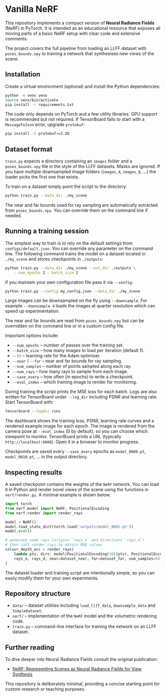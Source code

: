 # Vanilla NeRF

This repository implements a compact version of **Neural Radiance Fields** (NeRF) in PyTorch.  It is intended as an educational resource that exposes all moving parts of a basic NeRF setup with clear code and extensive comments.

The project covers the full pipeline from loading an LLFF dataset with `poses_bounds.npy` to training a network that synthesises new views of the scene.

## Installation

Create a virtual environment (optional) and install the Python dependencies:

```bash
python -m venv venv
source venv/bin/activate
pip install -r requirements.txt
```

The code only depends on PyTorch and a few utility libraries.  GPU support is recommended but not required. If TensorBoard fails to start with a `MessageToJson` error, upgrade `protobuf`:

```bash
pip install -U protobuf>=3.20
```

## Dataset format

`train.py` expects a directory containing an `images` folder and a
`poses_bounds.npy` file in the style of the LLFF datasets. Masks are ignored.
If you have multiple downsampled image folders (`images_4`, `images_8`, ...)
the loader picks the first one that exists.

To train on a dataset simply point the script to the directory:

```bash
python train.py --data_dir ./my_scene
```

The near and far bounds used for ray sampling are automatically extracted from
`poses_bounds.npy`. You can override them on the command line if needed.

## Running a training session

The simplest way to train is to rely on the default settings from
`configs/default.json`. You can override any parameter on the command line.
The following command trains the model on a dataset located in `./my_scene`
and stores checkpoints in `./outputs`:

```bash
python train.py --data_dir ./my_scene --out_dir ./outputs \
    --num_epochs 2 --batch_size 2
```

If you maintain your own configuration file pass it via `--config`:

```bash
python train.py --config my_config.json --data_dir ./my_scene
```

Large images can be downsampled on the fly using `--downsample`. For example
`--downsample 4` loads the images at quarter resolution which can speed up
experimentation.

The near and far bounds are read from `poses_bounds.npy` but can be overridden on
the command line or in a custom config file.

Important options include:

- `--num_epochs` – number of passes over the training set.
- `--batch_size` – how many images to load per iteration (default 1).
- `--lr` – learning rate for the Adam optimiser.
- `--near` / `--far` – near and far bounds for ray sampling.
- `--num_samples` – number of points sampled along each ray.
- `--num_rays` – how many rays to sample from each image.
- `--save_every` – how often (in epochs) to write a checkpoint.
- `--eval_index` – which training image to render for monitoring.

During training the script prints the MSE loss for each batch.  Logs are also written for TensorBoard under `--log_dir` including PSNR and learning rate.  Start TensorBoard with:

```bash
tensorboard --logdir runs
```

The dashboard shows the training loss, PSNR, learning rate curves and a rendered
example image for each epoch. The image is rendered from the camera pose at
`--eval_index` (0 by default), so you can choose which viewpoint to monitor.
TensorBoard prints a URL (typically `http://localhost:6006`). Open it in a browser to monitor progress.

Checkpoints are saved every `--save_every` epochs as `model_0000.pt`, `model_0010.pt`, ... in the output directory.

## Inspecting results

A saved checkpoint contains the weights of the `NeRF` network.  You can load it in Python and render novel views of the scene using the functions in `nerf/render.py`.  A minimal example is shown below:

```python
import torch
from nerf.model import NeRF, PositionalEncoding
from nerf.render import render_rays

model = NeRF()
model.load_state_dict(torch.load('outputs/model_0001.pt'))
model.eval()

# generate some rays (origins `rays_o` and directions `rays_d`)
# then call render_rays to obtain RGB values
colour_depth_acc = render_rays(
    lambda pts, dirs: model(PositionalEncoding(10)(pts), PositionalEncoding(4)(dirs)),
    rays_o, rays_d, near=dataset_near, far=dataset_far, num_samples=64,
)
```

The dataset loader and training script are intentionally simple, so you can easily modify them for your own experiments.

## Repository structure

- `data/` – dataset utilities including `load_llff_data`, `downsample_data` and `SimpleDataset`.
- `nerf/` – implementation of the `NeRF` model and the volumetric rendering code.
- `train.py` – command-line interface for training the network on an LLFF dataset.

## Further reading

To dive deeper into Neural Radiance Fields consult the original publication:

- [NeRF: Representing Scenes as Neural Radiance Fields for View Synthesis](https://arxiv.org/abs/2003.08934)

This repository is deliberately minimal, providing a concise starting point for custom research or teaching purposes.
